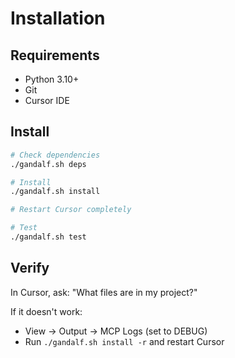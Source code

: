# Installation

## Requirements

- Python 3.10+
- Git
- Cursor IDE

## Install

```bash
# Check dependencies
./gandalf.sh deps

# Install
./gandalf.sh install

# Restart Cursor completely

# Test
./gandalf.sh test
```

## Verify

In Cursor, ask: "What files are in my project?"

If it doesn't work:

- View → Output → MCP Logs (set to DEBUG)
- Run `./gandalf.sh install -r` and restart Cursor
